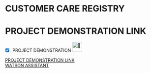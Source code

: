 # CUSTOMER CARE REGISTRY
# PROJECT DEMONSTRATION LINK

- [x] PROJECT DEMONSTRATION <img src="https://fonts.gstatic.com/s/e/notoemoji/latest/1f31f/512.gif" alt="🌟" width="32" height="32">

[PROJECT DEMONSTRATION LINK](http://159.122.177.141:32498/) <br>
[WATSON ASSISTANT](https://web-chat.global.assistant.watson.appdomain.cloud/preview.html?backgroundImageURL=https%3A%2F%2Feu-gb.assistant.watson.cloud.ibm.com%2Fpublic%2Fimages%2Fupx-6a27496c-5795-42e4-9c58-000f44a4f68b%3A%3Ac3321aee-a69d-4163-a11d-6bd317102fdf&integrationID=52dfb6bc-28b2-4cab-8bf6-7f8adc3cb416&region=eu-gb&serviceInstanceID=6a27496c-5795-42e4-9c58-000f44a4f68b)
